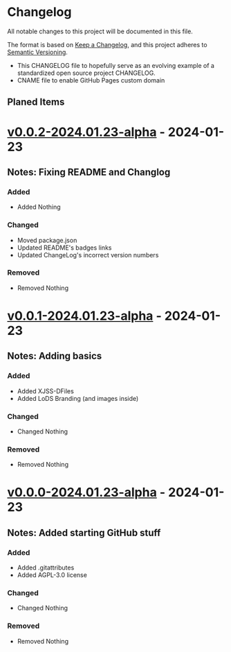 # Changelog
All notable changes to this project will be documented in this file.

The format is based on [Keep a Changelog](https://keepachangelog.com/en/1.0.0/),
and this project adheres to [Semantic Versioning](https://semver.org/spec/v2.0.0.html).


- This CHANGELOG file to hopefully serve as an evolving example of a
  standardized open source project CHANGELOG.
- CNAME file to enable GitHub Pages custom domain

## Planed Items


# [v0.0.2-2024.01.23-alpha] - 2024-01-23
## Notes: Fixing README and Changlog
### Added
- Added Nothing

### Changed
- Moved package.json
- Updated README's badges links
- Updated ChangeLog's incorrect version numbers 

### Removed
- Removed Nothing


# [v0.0.1-2024.01.23-alpha] - 2024-01-23
## Notes: Adding basics
### Added
- Added XJSS-DFiles
- Added LoDS Branding (and images inside)

### Changed
- Changed Nothing

### Removed
- Removed Nothing


# [v0.0.0-2024.01.23-alpha] - 2024-01-23
## Notes: Added starting GitHub stuff
### Added
- Added .gitattributes
- Added AGPL-3.0 license

### Changed
- Changed Nothing

### Removed
- Removed Nothing


[Github Page]: https://github.com/JSSchumacher/LoDS
[v0.0.2-2024.01.23-alpha]: https://www.joshuaschumacher.com/dev/work-in-progress 
[v0.0.1-2024.01.23-alpha]: https://www.joshuaschumacher.com/dev/work-in-progress 
[v0.0.0-2024.01.23-alpha]: https://www.joshuaschumacher.com/dev/work-in-progress 